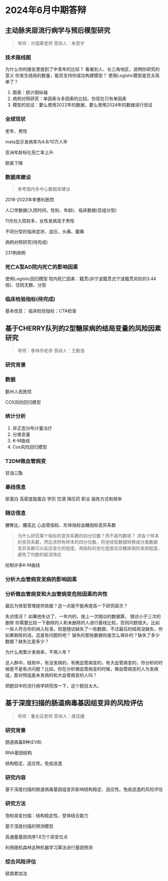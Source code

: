 # 2024年6月中期答辩
## 主动脉夹层流行病学与预后模型研究
> 导师：许国章老师
> 答辩人：朱思宇

### 技术路线图
为什么你的报告里提到了中青年的比较？
看看别人、长三角地区，说明你研究的意义
你发生结局的数量，能否支持你成功构建模型？
使用Logistic模型是否太简单了？

1. 图表：统计图纵轴
2. 病例对照研究：单因素与多因素的比较。你现在只有单因素
3. 模型的验证：要么使用2022年的数据，要么使用2024年的数据进行验证

### 全球现状
老年、男性

mata显示发病率为4.8/10万人年

亚洲年龄标化死亡率上升

欧美下降

### 数据库建设
> 参考国内多中心数据库建设

2018-2023年李惠利医院

人口学数据(入院时间，性别、年龄)、临床数据(亚组分型)

11月份入院较多，女性发病高于男性

不同分型的临床症状、血压，头痛、腹痛

病例对照研究(待完成)

231例病例
### 死亡A型AD院内死亡的影响因素
使用Logistic回归模型
院内死亡因素：籍贯(非宁波籍贯式宁波籍贯风险的3.44倍)、住院天数、分型

### 临床检验指标(待完成)
基本信息：
临床检验指标：CTA检查


## 基于CHERRY队列的2型糖尿病的结局变量的风险因素研究
> 导师：季林丹老师
> 答辩人：王鹏浩



### 研究背景


### 数据
鄞州人民医院

COX风险回归模型


### 统计分析

1. 非正态分布计量治疗
2. 分类变量
3. K-M曲线
4. Cox风险回归模型

### T2DM微血管病变
甘油三酯


### 基线信息
尿蛋白
高密度脂蛋白
学历
饮酒
降压药
职业
锻炼方式和频率

### 随访信息
腰臀比、腰高比
心血管指标、形体指标血糖指标变异系数

> 为什么研究某个指标的变异系数的四分位数？而不是均数呢？
> 求各个样本的变异系数，然后求所有样本的四分位数，将连续型数据转换成分类数据
> 变异系数可以反应变化的程度，用指标的变化程度反应糖尿病的发病程度，避免了均数的抵消效应

绘制许多K-M曲线

### 分析大血管病变发病的影响因素

### 分析微血管病变和大血管病变危险因素的共性

最后为体型管理提供依据？这一点能不能再提高一下研究层次？

失访情况？
如果他失访了，一年内的，按上一次随访的数据算。
随访小于三次的删除
你需要比较一下删除的人和未删除的人进行基线比较，否则问题很大。比如一些人符合你的纳入标准，但是随访缺失了一些数据，不过最后的结局没缺失，你如果剔除的话，这是有问题的吧？
缺失的那些数据你是怎么填补的？缺失了多少数据？缺失比是多少？

为什么用累计发病率，不用人年？

总人群中，结局中，有没发病的，有微血管病变的，有大血管病变的，你分析的时候是不是有点问题？比如，你在分析微血管病变的时候，微血管病变的人为发病组，那对照组是未发病的和大血管病变的人吗？

把题目中的流行病学研究改一下，这个题目太大。

## 基于深度扫描的肠道病毒基因组变异的风险评估
> 导师：董长征老师
> 答辩人：唐佳婕

### 研究背景
肠道病毒B种(EVB)

RNA基因结构

结构稳定、适应性。免疫逃逸

### 研究内容
基于深度扫描的肠道病毒基因组变异影响结构稳定、适应性。免疫逃逸的风险评估


### 研究方法

饱和突变扫描：结构稳定性、受体结合能力

基于深度扫描的预测模型

高通量基因测序1.6万个突变位点

利用随机森林这种机器学习算法进行基因预测

### 综合风险评估

赋值累加法










